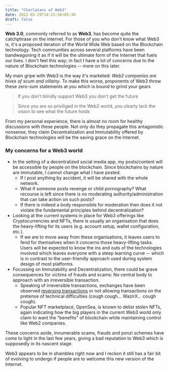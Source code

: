 ```yaml
---
title: "Charlatans of Web3"
date: 2022-05-29T14:23:56+05:30
draft: false
---
```


**Web 3.0**, commonly referred to as **Web3**, has become quite the catchphrase on the internet. For those of you who don't know what Web3 is, it's a proposed iteration of the World Wide Web based on the Blockchain technology. Tech communities across several platforms have been bandwagoning it as if it will be the ultimate form of the Internet that fuels our lives. I don't feel this way; in fact I have a lot of concerns due to the nature of Blockchain technologies -- more on this later.

My main gripe with Web3 is the way it's marketed: *Web2 companies are hives of scum and villainy*. To make this worse, proponents of Web3 throw these zero-sum statements at you which is bound to grind your gears
> If you don't blindly support Web3 you don't get the future

> Since you are so priviliged in the Web2 world, you clearly lack the vision to see what the future holds

From my personal experience, there is almost no room for healthy discussions with these people. Not only do they propagate this antagonistic nonsense, they claim Decentralization and Immutability offered by Blockchain technologies will be the saving grace on the Internet.

### My concerns for a Web3 world
- In the setting of a decentralized social media app, my posts/content will be accessible by people on the blockchain. Since blockchains by nature are immutable, I cannot change what I have posted.
    - If I post anything by accident, it will be shared with the whole network.
    - What if someone posts revenge or child pornography? What recourse is left since there is no moderating authority/administration that can take action on such posts?
    - If there is indeed a body responsible for moderation then does it not violate the fundamental principles behind decentralization?
- Looking at the current systems in place for Web3 offerings like Cryptocurrencies and NFTs, there is usually an organisation that does the heavy-lifting for its users (e.g. account setup, wallet configuration, etc.).
    - If we are to move away from these organisations, it leaves users to fend for themselves when it concerns those heavy-lifting tasks. Users will be expected to know the ins and outs of the technologies involved which leaves everyone with a steep learning curve -- which is in contrast to the user-friendly approach used during system design of most platforms.
- Focussing on Immutability and Decentralization, there could be grave consequences for victims of frauds and scams: No central body to approach with an irreversible transaction.
    - Speaking of irreversible transactions, exchanges have been observed [reversing transactions](https://web3isgoinggreat.com/?tech=currency&id=cryptocom-reverses-some-luna-trades-offers-10-consolation-prize) or not allowing transactions on the pretense of technical difficulties (cough cough... WazirX... cough cough).
    - Popular NFT marketplace, OpenSea, is known to delist stolen NFTs, again indicating how the big players in the current Web3 world only claim to want the "benefits" of blockchain while maintaining control like Web2 companies.

These concerns aside, innumerable scams, frauds and ponzi schemes have come to light in the last few years, giving a bad reputation to Web3 which is supposedly in its nascent stage.

Web3 appears to be in shambles right now and I reckon it still has a fair bit of evolving to undergo if people are to welcome this new version of the Internet.